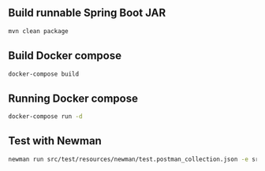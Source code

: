 
## Build runnable Spring Boot JAR
```bash
mvn clean package
```

## Build Docker compose 
```bash
docker-compose build
```

## Running Docker compose
```bash
docker-compose run -d
```

## Test with Newman
```bash
newman run src/test/resources/newman/test.postman_collection.json -e src/test/resources/newman/Local.postman_environment.json
```
